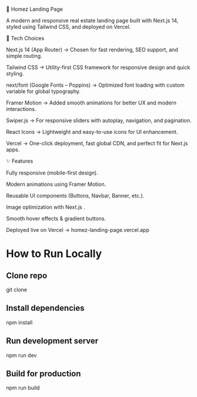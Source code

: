 🏡 Homez Landing Page

A modern and responsive real estate landing page built with Next.js 14, styled using Tailwind CSS, and deployed on Vercel.

🚀 Tech Choices

Next.js 14 (App Router) → Chosen for fast rendering, SEO support, and simple routing.

Tailwind CSS → Utility-first CSS framework for responsive design and quick styling.

next/font (Google Fonts – Poppins) → Optimized font loading with custom variable for global typography.

Framer Motion → Added smooth animations for better UX and modern interactions.

Swiper.js → For responsive sliders with autoplay, navigation, and pagination.

React Icons → Lightweight and easy-to-use icons for UI enhancement.

Vercel → One-click deployment, fast global CDN, and perfect fit for Next.js apps.

✨ Features

Fully responsive (mobile-first design).

Modern animations using Framer Motion.

Reusable UI components (Buttons, Navbar, Banner, etc.).

Image optimization with Next.js <Image />.

Smooth hover effects & gradient buttons.

Deployed live on Vercel → homez-landing-page.vercel.app

# How to Run Locally

## Clone repo
git clone <repo-url>

## Install dependencies
npm install

## Run development server
npm run dev

## Build for production
npm run build
